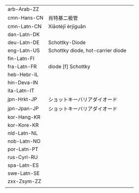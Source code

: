 | | | |
|-|-|-|
| arb-Arab-ZZ |  |  |
| cmn-Hans-CN | 肖特基二极管 |  |
| cmn-Latn-CN | Xiāotèjī èrjíguǎn |  |
| dan-Latn-DK |  |  |
| deu-Latn-DE | Schottky-Diode |  |
| eng-Latn-US | Schottky diode, hot-carrier diode |  |
| fin-Latn-FI |  |  |
| fra-Latn-FR | diode [f] Schottky |  |
| heb-Hebr-IL |  |  |
| hin-Deva-IN |  |  |
| ita-Latn-IT |  |  |
| jpn-Hrkt-JP | ショットキーバリアダイオード |  |
| jpn-Jpan-JP | ショットキーバリアダイオード |  |
| kor-Hang-KR |  |  |
| kor-Kore-KR |  |  |
| nld-Latn-NL |  |  |
| nob-Latn-NO |  |  |
| por-Latn-PT |  |  |
| rus-Cyrl-RU |  |  |
| spa-Latn-ES |  |  |
| swe-Latn-SE |  |  |
| zxx-Zsym-ZZ |  |  |
|  |  |  |
